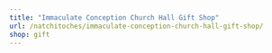 ```yaml
---
title: "Immaculate Conception Church Hall Gift Shop"
url: /natchitoches/immaculate-conception-church-hall-gift-shop/
shop: gift
---
```

